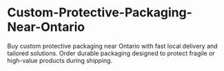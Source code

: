 # Custom-Protective-Packaging-Near-Ontario
Buy custom protective packaging near Ontario with fast local delivery and tailored solutions. Order durable packaging designed to protect fragile or high-value products during shipping.
